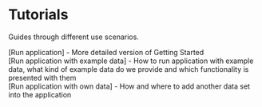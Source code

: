 # Tutorials
Guides through different use scenarios.    
     
[Run application] - More detailed version of Getting Started        
[Run application with example data] - How to run application with example data, what kind of example data do we provide and which functionality is presented with them       
[Run application with own data] - How and where to add another data set into the application      